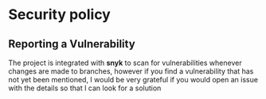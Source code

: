 # Security policy

## Reporting a Vulnerability

The project is integrated with **snyk** to scan for vulnerabilities whenever changes are made to branches,
however if you find a vulnerability that has not yet been mentioned, I would be very grateful if you would open an issue with the details so that
I can look for a solution
